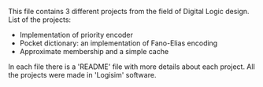 This file contains 3 different projects from the field of Digital Logic design.
List of the projects:
  * Implementation of priority encoder
  * Pocket dictionary: an implementation of Fano-Elias encoding
  * Approximate membership and a simple cache

In each file there is a 'README' file with more details about each project.
All the projects were made in 'Logisim' software.

